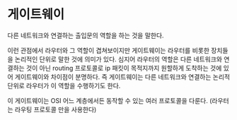 # 게이트웨이

다른 네트워크와 연결하는 출입문의 역할을 하는 것을 말한다.

이런 관점에서 라우터와 그 역할이 겹쳐보이지만 게이트웨이는 라우터를 비롯한 장치들을 논리적인 단위로 말한 것에 의미가 있다. 심지어 라우터의 역할은 다른 네트워크와 연결하는 것이 아닌 routing 프로토콜로 ip 패킷이 목적지까지 원할하게 도착하는 것에 있어 게이트웨이와 차이점이 분명하다.
즉 게이트웨이는 다른 네트워크와 연결하는 논리적 단위로 라우터가 이 역할을 수행하기도 한다.

이 게이트웨이는 OSI 어느 계층에서든 동작할 수 있는 여러 프로토콜을 다룬다. (라우터는 라우팅 프로토콜 만을 사용한다)